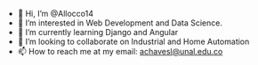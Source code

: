 - 👋 Hi, I’m @Allocco14
- 👀 I’m interested in Web Development and Data Science.
- 🌱 I’m currently learning Django and Angular
- 💞️ I’m looking to collaborate on Industrial and Home Automation 
- 📫 How to reach me at my email: achavesl@unal.edu.co

<!---
Allocco14/Allocco14 is a ✨ special ✨ repository because its `README.md` (this file) appears on your GitHub profile.
You can click the Preview link to take a look at your changes.
--->
